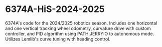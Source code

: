 # 6374A-HiS-2024-2025
6374A's code for the 2024/2025 robotics season. Includes one horizontal and one vertical tracking wheel odometry, curvature drive with custom controller, and PID algorithm using PATH.JERRYIO to autonomous mode. Utilizes Lemlib's curve tuning with heading control.
